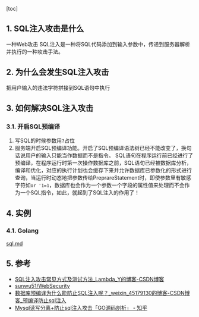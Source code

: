 [toc]

## 1. SQL注入攻击是什么
一种Web攻击
SQL注入是一种将SQL代码添加到输入参数中，传递到服务器解析并执行的一种攻击手法。


## 2. 为什么会发生SQL注入攻击

把用户输入的违法字符拼接到SQL语句中执行

## 3. 如何解决SQL注入攻击
### 3.1. 开启SQL预编译
1. 写SQL的时候参数用`?`占位
2. 服务端开启SQL预编译功能。开启了SQL预编译语法树已经不能改变了，换句话说用户的输入只能当作数据而不是指令。
SQL语句在程序运行前已经进行了预编译，在程序运行时第一次操作数据库之前，SQL语句已经被数据库分析，编译和优化，对应的执行计划也会缓存下来并允许数据库已参数化的形式进行查询，当运行时动态地把参数传给PreprareStatement时，即使参数里有敏感字符如`or '1=1`，数据库也会作为一个参数一个字段的属性值来处理而不会作为一个SQL指令，如此，就起到了SQL注入的作用了！

## 4. 实例

### 4.1. Golang

[sql.md](../Golang/sql.md)

## 5. 参考
- [SQL注入攻击常见方式及测试方法\_Lambda\_Y的博客\-CSDN博客](https://blog.csdn.net/github_36032947/article/details/78442189)
- [sunwu51/WebSecurity](https://github.com/sunwu51/WebSecurity)
- [数据库预编译为什么能防止SQL注入呢？\_weixin\_45179130的博客\-CSDN博客\_预编译防止sql注入](https://blog.csdn.net/weixin_45179130/article/details/90761966)
- [Mysql读写分离\+防止sql注入攻击「GO源码剖析」 \- 知乎](https://zhuanlan.zhihu.com/p/111682902)